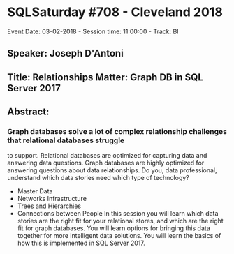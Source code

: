# SQLSaturday #708 - Cleveland 2018
Event Date: 03-02-2018 - Session time: 11:00:00 - Track: BI
## Speaker: Joseph D'Antoni
## Title: Relationships Matter: Graph DB in SQL Server 2017
## Abstract:
### Graph databases solve a lot of complex relationship challenges that relational databases struggle
to support. Relational databases are optimized for capturing data and answering
data questions.  Graph databases are highly optimized for answering questions about data relationships.  Do you, data professional, understand which data stories need which type of technology? 
- Master Data
- Networks  Infrastructure
- Trees and Hierarchies
- Connections between People 
In this session you will learn which data stories are the right fit for your relational stores, and
which are the right fit for graph databases. You will learn options for bringing this data together for more intelligent data solutions.   You will learn the basics of how this is implemented in SQL Server 2017.
